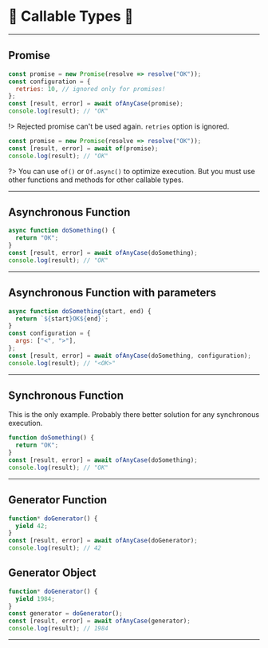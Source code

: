 # 🔰 Callable Types 🔰

---

## Promise

```javascript
const promise = new Promise(resolve => resolve("OK"));
const configuration = {
  retries: 10, // ignored only for promises!
};
const [result, error] = await ofAnyCase(promise);
console.log(result); // "OK"
```

!> Rejected promise can't be used again. `retries` option is ignored.

```javascript
const promise = new Promise(resolve => resolve("OK"));
const [result, error] = await of(promise);
console.log(result); // "OK"
```

?> You can use `of()` or `Of.async()` to optimize execution. But you must use other functions and methods for other callable types.

---

## Asynchronous Function

```javascript
async function doSomething() {
  return "OK";
}
const [result, error] = await ofAnyCase(doSomething);
console.log(result); // "OK"
```

---

## Asynchronous Function with parameters

```javascript
async function doSomething(start, end) {
  return `${start}OK${end}`;
}
const configuration = {
  args: ["<", ">"],
};
const [result, error] = await ofAnyCase(doSomething, configuration);
console.log(result); // "<OK>"
```

---

## Synchronous Function

This is the only example. Probably there better solution for any synchronous execution.

```javascript
function doSomething() {
  return "OK";
}
const [result, error] = await ofAnyCase(doSomething);
console.log(result); // "OK"
```

---

## Generator Function

```javascript
function* doGenerator() {
  yield 42;
}
const [result, error] = await ofAnyCase(doGenerator);
console.log(result); // 42
```

## Generator Object

```javascript
function* doGenerator() {
  yield 1984;
}
const generator = doGenerator();
const [result, error] = await ofAnyCase(generator);
console.log(result); // 1984
```

---
